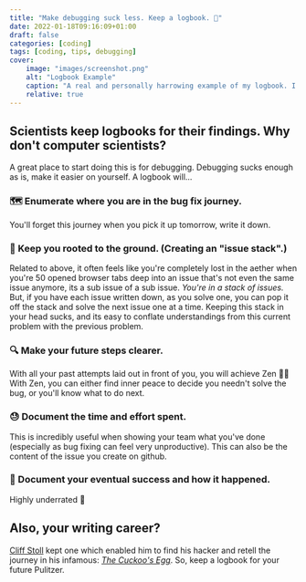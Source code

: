 ```yaml
---
title: "Make debugging suck less. Keep a logbook. 📓"
date: 2022-01-18T09:16:09+01:00
draft: false
categories: [coding]
tags: [coding, tips, debugging]
cover:
    image: "images/screenshot.png"
    alt: "Logbook Example"
    caption: "A real and personally harrowing example of my logbook. I recently tried to update React Native so it works with my M1 mac 🤮 ~*shudders*~"
    relative: true
---
```

## Scientists keep logbooks for their findings. Why don't computer scientists?
A great place to start doing this is for debugging. Debugging sucks enough as is, make it easier on yourself. A logbook will...

### 🗺 Enumerate where you are in the bug fix journey.
  You'll forget this journey when you pick it up tomorrow, write it down.
### 🌳 Keep you rooted to the ground. (Creating an "issue stack".)
  Related to above, it often feels like you're completely lost in the aether when you're 50 opened browser tabs deep into an issue that's not even the same issue anymore, its a sub issue of a sub issue. *You're in a stack of issues.* But, if you have each issue written down, as you solve one, you can pop it off the stack and solve the next issue one at a time. Keeping this stack in your head sucks, and its easy to conflate understandings from this current problem with the previous problem.
### 🔍 Make your future steps clearer.
  With all your past attempts laid out in front of you, you will achieve Zen 🧘‍♂️ With Zen, you can either find inner peace to decide you needn't solve the bug, or you'll know what to do next.
### 😓 Document the time and effort spent. 
  This is incredibly useful when showing your team what you've done (especially as bug fixing can feel very unproductive). This can also be the content of the issue you create on github.
### 🍻 Document your eventual success and how it happened.
  Highly underrated 🥂
## Also, your writing career?
[Cliff Stoll](https://www.kleinbottle.com/) kept one which enabled him to find his hacker and retell the journey in his infamous: [*The Cuckoo's Egg*](https://en.wikipedia.org/wiki/The_Cuckoo%27s_Egg_(book)). So, keep a logbook for your future Pulitzer.
